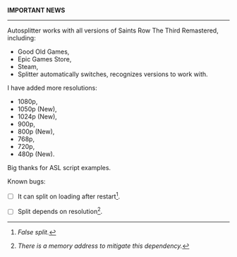 **IMPORTANT NEWS**
 <hr>
 
Autosplitter works with all versions of Saints Row The Third Remastered, including:

- Good Old Games,
- Epic Games Store,
- Steam,
- Splitter automatically switches, recognizes versions to work with.

I have added more resolutions:

- 1080p,
- 1050p (New),
- 1024p (New),
- 900p,
- 800p (New),
- 768p,
- 720p,
- 480p (New).

Big thanks for ASL script examples.

Known bugs:
- [ ] It can split on loading after restart[^1].

- [ ] Split depends on resolution[^2].

[^1]: *False split.*
[^2]: *There is a memory address to mitigate this dependency.*
